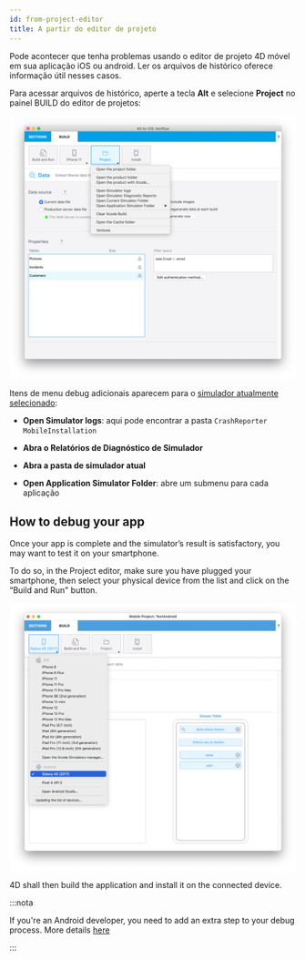 ```yaml
---
id: from-project-editor
title: A partir do editor de projeto
---
```


Pode acontecer que tenha problemas usando o editor de projeto 4D móvel em sua aplicação iOS ou android. Ler os arquivos de histórico oferece informação útil nesses casos.

Para acessar arquivos de histórico, aperte a tecla **Alt** e selecione **Project** no painel BUILD do editor de projetos:

![Depuração](img/debug-from-4D-for-iOS.png)

Itens de menu debug adicionais aparecem para o [simulador atualmente selecionado](../project-definition/build-panel#using-the-simulator):


* **Open Simulator logs**: aqui pode encontrar a pasta `CrashReporter MobileInstallation`

* **Abra o Relatórios de Diagnóstico de Simulador**

* **Abra a pasta de simulador atual**

* **Open Application Simulator Folder**: abre um submenu para cada aplicação


## How to debug your app

Once your app is complete and the simulator’s result is satisfactory, you may want to test it on your smartphone.

To do so, in the Project editor, make sure you have plugged your smartphone, then select your physical device from the list and click on the “Build and Run" button.

![AndroidDevice](img/android-device.png)

4D shall then build the application and install it on the connected device.

:::nota

If you're an Android developer, you need to add an extra step to your debug process. More details [here](from-your-android-device-and-android-studio.md)

:::
